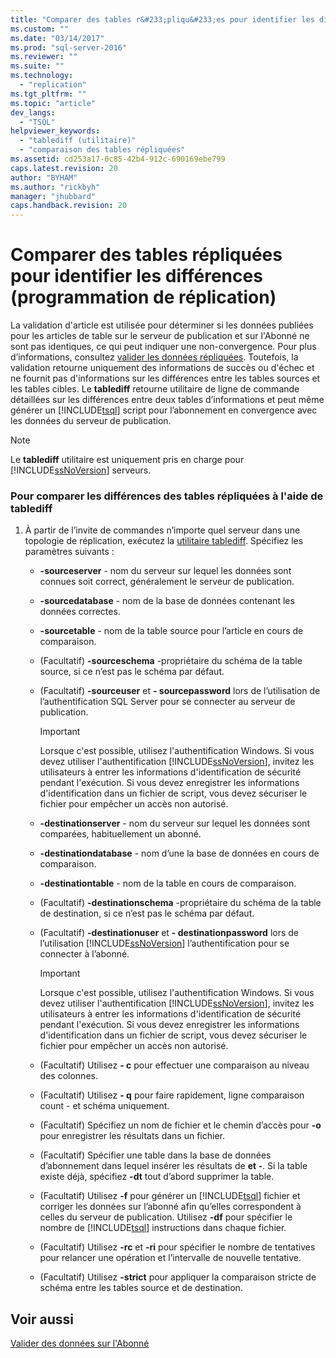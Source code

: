 ```yaml
---
title: "Comparer des tables r&#233;pliqu&#233;es pour identifier les diff&#233;rences (programmation de r&#233;plication) | Microsoft Docs"
ms.custom: ""
ms.date: "03/14/2017"
ms.prod: "sql-server-2016"
ms.reviewer: ""
ms.suite: ""
ms.technology: 
  - "replication"
ms.tgt_pltfrm: ""
ms.topic: "article"
dev_langs: 
  - "TSQL"
helpviewer_keywords: 
  - "tablediff (utilitaire)"
  - "comparaison des tables répliquées"
ms.assetid: cd253a17-0c85-42b4-912c-690169ebe799
caps.latest.revision: 20
author: "BYHAM"
ms.author: "rickbyh"
manager: "jhubbard"
caps.handback.revision: 20
---
```

# Comparer des tables r&#233;pliqu&#233;es pour identifier les diff&#233;rences (programmation de r&#233;plication)
  La validation d'article est utilisée pour déterminer si les données publiées pour les articles de table sur le serveur de publication et sur l'Abonné ne sont pas identiques, ce qui peut indiquer une non-convergence. Pour plus d’informations, consultez [valider les données répliquées](../../../relational-databases/replication/validate-replicated-data.md). Toutefois, la validation retourne uniquement des informations de succès ou d'échec et ne fournit pas d'informations sur les différences entre les tables sources et les tables cibles. Le **tablediff** retourne utilitaire de ligne de commande détaillées sur les différences entre deux tables d’informations et peut même générer un [!INCLUDE[tsql](../../../includes/tsql-md.md)] script pour l’abonnement en convergence avec les données du serveur de publication.  
  
> [!NOTE]  
>  Le **tablediff** utilitaire est uniquement pris en charge pour [!INCLUDE[ssNoVersion](../../../includes/ssnoversion-md.md)] serveurs.  
  
### Pour comparer les différences des tables répliquées à l'aide de tablediff  
  
1.  À partir de l’invite de commandes n’importe quel serveur dans une topologie de réplication, exécutez la [utilitaire tablediff](../../../tools/tablediff-utility.md). Spécifiez les paramètres suivants :  
  
    -   **-sourceserver** - nom du serveur sur lequel les données sont connues soit correct, généralement le serveur de publication.  
  
    -   **-sourcedatabase** - nom de la base de données contenant les données correctes.  
  
    -   **-sourcetable** - nom de la table source pour l’article en cours de comparaison.  
  
    -   (Facultatif) **-sourceschema** -propriétaire du schéma de la table source, si ce n’est pas le schéma par défaut.  
  
    -   (Facultatif) **-sourceuser** et **- sourcepassword** lors de l’utilisation de l’authentification SQL Server pour se connecter au serveur de publication.  
  
        > [!IMPORTANT]  
        >  Lorsque c'est possible, utilisez l'authentification Windows. Si vous devez utiliser l'authentification [!INCLUDE[ssNoVersion](../../../includes/ssnoversion-md.md)], invitez les utilisateurs à entrer les informations d'identification de sécurité pendant l'exécution. Si vous devez enregistrer les informations d'identification dans un fichier de script, vous devez sécuriser le fichier pour empêcher un accès non autorisé.  
  
    -   **-destinationserver** - nom du serveur sur lequel les données sont comparées, habituellement un abonné.  
  
    -   **-destinationdatabase** - nom d’une la base de données en cours de comparaison.  
  
    -   **-destinationtable** - nom de la table en cours de comparaison.  
  
    -   (Facultatif) **-destinationschema** -propriétaire du schéma de la table de destination, si ce n’est pas le schéma par défaut.  
  
    -   (Facultatif) **-destinationuser** et **- destinationpassword** lors de l’utilisation [!INCLUDE[ssNoVersion](../../../includes/ssnoversion-md.md)] l’authentification pour se connecter à l’abonné.  
  
        > [!IMPORTANT]  
        >  Lorsque c'est possible, utilisez l'authentification Windows. Si vous devez utiliser l'authentification [!INCLUDE[ssNoVersion](../../../includes/ssnoversion-md.md)], invitez les utilisateurs à entrer les informations d'identification de sécurité pendant l'exécution. Si vous devez enregistrer les informations d'identification dans un fichier de script, vous devez sécuriser le fichier pour empêcher un accès non autorisé.  
  
    -   (Facultatif) Utilisez **- c** pour effectuer une comparaison au niveau des colonnes.  
  
    -   (Facultatif) Utilisez **- q** pour faire rapidement, ligne comparaison count - et schéma uniquement.  
  
    -   (Facultatif) Spécifiez un nom de fichier et le chemin d’accès pour **-o** pour enregistrer les résultats dans un fichier.  
  
    -   (Facultatif) Spécifier une table dans la base de données d’abonnement dans lequel insérer les résultats de **et -**. Si la table existe déjà, spécifiez **-dt** tout d’abord supprimer la table.  
  
    -   (Facultatif) Utilisez **-f** pour générer un [!INCLUDE[tsql](../../../includes/tsql-md.md)] fichier et corriger les données sur l’abonné afin qu’elles correspondent à celles du serveur de publication. Utilisez **-df** pour spécifier le nombre de [!INCLUDE[tsql](../../../includes/tsql-md.md)] instructions dans chaque fichier.  
  
    -   (Facultatif) Utilisez **-rc** et **-ri** pour spécifier le nombre de tentatives pour relancer une opération et l’intervalle de nouvelle tentative.  
  
    -   (Facultatif) Utilisez **-strict** pour appliquer la comparaison stricte de schéma entre les tables source et de destination.  
  
## Voir aussi  
 [Valider des données sur l'Abonné](../../../relational-databases/replication/validate-data-at-the-subscriber.md)  
  
  